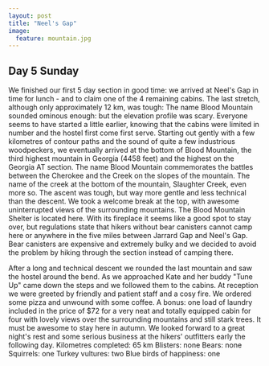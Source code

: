 ```yaml
---
layout: post
title: "Neel's Gap"
image:
  feature: mountain.jpg
---
```

## Day 5 Sunday

We finished our first 5 day section in good time: we arrived at Neel's Gap in time for lunch - and to claim one of the 4 remaining cabins. The last stretch, although only approximately 12 km, was tough: The name Blood Mountain sounded ominous enough: but the elevation profile was scary. Everyone seems to have started a little earlier, knowing that the cabins were limited in number and the hostel first come first serve. Starting out gently with a few kilometres of contour paths and the sound of quite a few industrious woodpeckers, we eventually arrived at the bottom of Blood Mountain, the third highest mountain in Georgia (4458 feet) and the highest on the Georgia AT section. The name Blood Mountain commemorates the battles between the Cherokee and the Creek on the slopes of the mountain. The name of the creek at the bottom of the mountain, Slaughter Creek, even more so. The ascent was tough, but way more gentle and less technical than the descent. We took a welcome break at the top, with awesome uninterrupted views of the surrounding mountains. The Blood Mountain Shelter is located here. With its fireplace it seems like a good spot to stay over, but regulations state that hikers without bear canisters cannot camp here or anywhere in the five miles between Jarrard Gap and Neel's Gap. Bear canisters are expensive and extremely bulky and we decided to avoid the problem by hiking through the section instead of camping there.

After a long and technical descent we rounded the last mountain and saw the hostel around the bend. As we approached Kate and her buddy "Tune Up" came down the steps and we followed them to the cabins. At reception we were greeted by friendly and patient staff and a cosy fire. We ordered some pizza and unwound with some coffee. A bonus: one load of laundry included in the price of $72 for a very neat and totally equipped cabin for four with lovely views over the surrounding mountains and still stark trees. It must be awesome to stay here in autumn. We looked forward to a great night's rest and some serious business at the hikers' outfitters early the following day. Kilometres completed: 65 km Blisters: none Bears: none Squirrels: one Turkey vultures: two Blue birds of happiness: one
